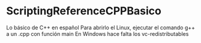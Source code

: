 # ScriptingReferenceCPPBasico
Lo básico de C++ en español
Para abrirlo el Linux, ejecutar el comando g++ a un .cpp con función main
En Windows hace falta los vc-redistributables
